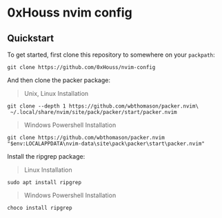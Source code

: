 # 0xHouss nvim config

## Quickstart
To get started, first clone this repository to somewhere on your `packpath`:

```shell
git clone https://github.com/0xHouss/nvim-config
```

And then clone the packer package:

> Unix, Linux Installation

```shell
git clone --depth 1 https://github.com/wbthomason/packer.nvim\
 ~/.local/share/nvim/site/pack/packer/start/packer.nvim
```

> Windows Powershell Installation

```shell
git clone https://github.com/wbthomason/packer.nvim "$env:LOCALAPPDATA\nvim-data\site\pack\packer\start\packer.nvim"
```

Install the ripgrep package:

> Linux Installation

```shell
sudo apt install ripgrep
```

> Windows Powershell Installation

```shell
choco install ripgrep
```
